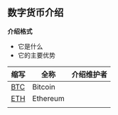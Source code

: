 ## 数字货币介绍

**介绍格式**

- 它是什么
- 它的主要优势



| 缩写          | 全称     | 介绍维护者 |
| ------------- | -------- | ---------- |
| [BTC](BTC.md) | Bitcoin  |            |
| [ETH](ETH.md) | Ethereum |            |
|               |          |            |



